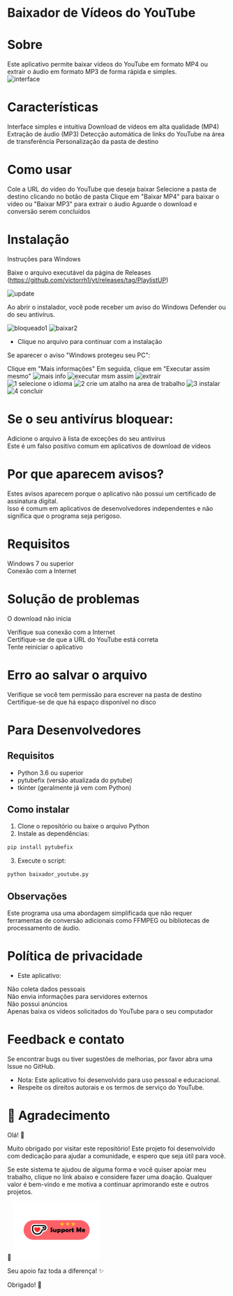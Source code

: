 # Baixador de Vídeos do YouTube
# Sobre
Este aplicativo permite baixar vídeos do YouTube em formato MP4 ou extrair o áudio em formato MP3 de forma rápida e simples.<br/>
![interface](https://github.com/user-attachments/assets/320f334c-42b1-46ad-a4a3-b23336f38a80)

# Características

Interface simples e intuitiva
Download de vídeos em alta qualidade (MP4)
Extração de áudio (MP3)
Detecção automática de links do YouTube na área de transferência
Personalização da pasta de destino

# Como usar

Cole a URL do vídeo do YouTube que deseja baixar
Selecione a pasta de destino clicando no botão de pasta
Clique em "Baixar MP4" para baixar o vídeo ou "Baixar MP3" para extrair o áudio
Aguarde o download e conversão serem concluídos

# Instalação
Instruções para Windows

Baixe o arquivo executável da página de Releases (https://github.com/victorrh1/yt/releases/tag/PlaylistUP)

![update](https://github.com/user-attachments/assets/5e2b6d98-a46c-4df5-84e9-246dbfe5a9a9)


Ao abrir o instalador, você pode receber um aviso do Windows Defender ou do seu antivírus.

![bloqueado1](https://github.com/user-attachments/assets/e976a378-be67-46b1-924c-a38985194717)
![baixar2](https://github.com/user-attachments/assets/312ccace-4b8a-4351-b8c0-cd3a548feb64)<br/>
* Clique no arquivo para continuar com a instalação


Se aparecer o aviso "Windows protegeu seu PC":

Clique em "Mais informações"
Em seguida, clique em "Executar assim mesmo"
![mais info](https://github.com/user-attachments/assets/d4fbb9ae-5d67-41fa-98f2-a040ff8222f2)
![executar msm assim](https://github.com/user-attachments/assets/ed93fa5f-844f-42c4-a8a6-30f672d956ac)
![extrair](https://github.com/user-attachments/assets/bd462ef6-9080-4675-a5ef-f7e431eaf139)
![1 selecione o idioma](https://github.com/user-attachments/assets/1ee21d0c-79ec-47a8-9ff1-d5814506ff2f)
![2 crie um atalho na area de trabalho](https://github.com/user-attachments/assets/3592c5d7-850d-481b-a1cc-cea2deec2d4d)
![3 instalar](https://github.com/user-attachments/assets/c7c6c9db-75a5-4e9b-8fef-949073dbb17c)
![4 concluir](https://github.com/user-attachments/assets/c9624cbf-b8cb-4c5e-9c1a-06b6203f3e16)

# Se o seu antivírus bloquear:

Adicione o arquivo à lista de exceções do seu antivírus<br/>
Este é um falso positivo comum em aplicativos de download de vídeos

# Por que aparecem avisos?
Estes avisos aparecem porque o aplicativo não possui um certificado de assinatura digital.<br/>
Isso é comum em aplicativos de desenvolvedores independentes e não significa que o programa seja perigoso.

# Requisitos

Windows 7 ou superior<br/>
Conexão com a Internet

# Solução de problemas
O download não inicia

Verifique sua conexão com a Internet<br/>
Certifique-se de que a URL do YouTube está correta<br/>
Tente reiniciar o aplicativo

# Erro ao salvar o arquivo

Verifique se você tem permissão para escrever na pasta de destino<br/>
Certifique-se de que há espaço disponível no disco


# Para Desenvolvedores

## Requisitos

- Python 3.6 ou superior
- pytubefix (versão atualizada do pytube)
- tkinter (geralmente já vem com Python)

## Como instalar

1. Clone o repositório ou baixe o arquivo Python
2. Instale as dependências:

```bash
pip install pytubefix
```

3. Execute o script:

```bash
python baixador_youtube.py
```


## Observações

Este programa usa uma abordagem simplificada que não requer ferramentas de conversão adicionais como FFMPEG ou bibliotecas de processamento de áudio.

# Política de privacidade
* Este aplicativo:

Não coleta dados pessoais<br/>
Não envia informações para servidores externos<br/>
Não possui anúncios<br/>
Apenas baixa os vídeos solicitados do YouTube para o seu computador

# Feedback e contato
Se encontrar bugs ou tiver sugestões de melhorias, por favor abra uma Issue no GitHub.

* Nota: Este aplicativo foi desenvolvido para uso pessoal e educacional.<br/> 
* Respeite os direitos autorais e os termos de serviço do YouTube.

# 💖 Agradecimento
Olá! 👋

Muito obrigado por visitar este repositório! Este projeto foi desenvolvido com dedicação para ajudar a comunidade, e espero que seja útil para você.

Se este sistema te ajudou de alguma forma e você quiser apoiar meu trabalho, clique no link abaixo e considere fazer uma doação. Qualquer valor é bem-vindo e me motiva a continuar aprimorando este e outros projetos.


🔗    <a href="https://www.paypal.com/donate/?business=S3W944ACQFTEG&no_recurring=0&item_name=Qualquer+valor+%C3%A9+bem-vindo+e+me+motiva+a+continuar+aprimorando+e+criando+novos+projetos.&currency_code=BRL">
  <img src="img/supme.png" alt="Doar" width="200">
</a>

Seu apoio faz toda a diferença! ✨

Obrigado! 🚀

